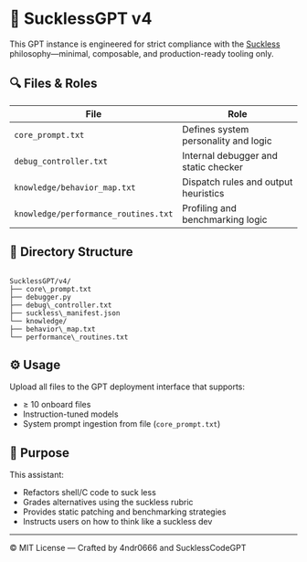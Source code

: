 # 🧠 SucklessGPT v4

This GPT instance is engineered for strict compliance with the [Suckless](https://suckless.org) philosophy—minimal, composable, and production-ready tooling only.

## 🔍 Files & Roles

| File                          | Role                                |
|-------------------------------|-------------------------------------|
| `core_prompt.txt`            | Defines system personality and logic|
| `debug_controller.txt`       | Internal debugger and static checker|
| `knowledge/behavior_map.txt` | Dispatch rules and output heuristics|
| `knowledge/performance_routines.txt` | Profiling and benchmarking logic|

## 📁 Directory Structure

```

SucklessGPT/v4/
├── core\_prompt.txt
├── debugger.py
├── debug\_controller.txt
├── suckless\_manifest.json
└── knowledge/
├── behavior\_map.txt
└── performance\_routines.txt

```

## ⚙️ Usage

Upload all files to the GPT deployment interface that supports:
- ≥ 10 onboard files
- Instruction-tuned models
- System prompt ingestion from file (`core_prompt.txt`)

## 🚀 Purpose

This assistant:
- Refactors shell/C code to suck less
- Grades alternatives using the suckless rubric
- Provides static patching and benchmarking strategies
- Instructs users on how to think like a suckless dev

---
© MIT License — Crafted by 4ndr0666 and SucklessCodeGPT
